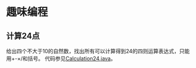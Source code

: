 # 趣味编程

## 计算24点
给出四个不大于10的自然数，找出所有可以计算得到24的四则运算表达式，只能用+-×/和括号。
代码参见[Calculation24.java](.\src\main\java\com\github\codefan\codeforfun\Calculation24.java)。